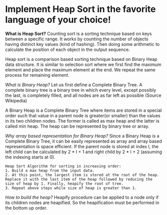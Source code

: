# Implement Heap Sort in the favorite language of your choice!

**What is Heap Sort?**
Counting sort is a sorting technique based on keys between a specific range. It works by counting the number of objects having distinct key values (kind of hashing). Then doing some arithmetic to calculate the position of each object in the output sequence.

Heap sort is a comparison based sorting technique based on Binary Heap data structure. It is similar to selection sort where we first find the maximum element and place the maximum element at the end. We repeat the same process for remaining element.

*What is Binary Heap?*
Let us first define a Complete Binary Tree. A complete binary tree is a binary tree in which every level, except possibly the last, is completely filled, and all nodes are as far left as possible (Source Wikipedia)

A Binary Heap is a Complete Binary Tree where items are stored in a special order such that value in a parent node is greater(or smaller) than the values in its two children nodes. The former is called as max heap and the latter is called min heap. The heap can be represented by binary tree or array.

*Why array based representation for Binary Heap?*
Since a Binary Heap is a Complete Binary Tree, it can be easily represented as array and array based representation is space efficient. If the parent node is stored at index I, the left child can be calculated by 2 * I + 1 and right child by 2 * I + 2 (assuming the indexing starts at 0).

```
Heap Sort Algorithm for sorting in increasing order:
1. Build a max heap from the input data.
2. At this point, the largest item is stored at the root of the heap. Replace it with the last item of the heap followed by reducing the size of heap by 1. Finally, heapify the root of tree.
3. Repeat above steps while size of heap is greater than 1.
```
*How to build the heap?*
Heapify procedure can be applied to a node only if its children nodes are heapified. So the heapification must be performed in the bottom up order.